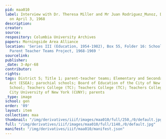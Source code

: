 ```yaml
---
pid: maa010
label: Interview with Dr. Theresa Miller and Mr Juan Rodriguez_Munoz, District 5,
  on April 3, 1968
description:
creator:
source:
respository: Columbia University Archives
papers: Morningside Area Alliance
location: 'Series III (Education, 1954-1982), Box 55, Folder 16: School District 5:
  Parent Teacher Teams Project, 1968-1969 '
sourcelink:
publisher:
_date: 3-Apr-68
contributor:
rights:
tags: District 5; Title 1; parent-teacher teams; Elementary and Secondary Education
  Act (ESEA); parochial schools; Board of Education of the City of New York; Ascension
  School; Teachers College (TC); Teachers College (TC); Teachers College (TC); community;
  City University of New York (CUNY); parents                          ;
_type: image
school: gen
order: '09'
layout: item
collection: maa
thumbnail: "/img/derivatives/iiif/images/maa010/full/250,/0/default.jpg"
full: "/img/derivatives/iiif/images/maa010/full/1140,/0/default.jpg"
manifest: "/img/derivatives/iiif/maa010/manifest.json"
---
```

